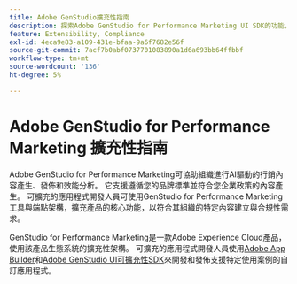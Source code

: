 ```yaml
---
title: Adobe GenStudio擴充性指南
description: 探索Adobe GenStudio for Performance Marketing UI SDK的功能，並瞭解如何建立可擴充的應用程式。
feature: Extensibility, Compliance
exl-id: 4eca9e83-a109-431e-bfaa-9a6f7682e56f
source-git-commit: 7acf7b0abf0737701083890a1d6a693bb64ffbbf
workflow-type: tm+mt
source-wordcount: '136'
ht-degree: 5%

---
```


# Adobe GenStudio for Performance Marketing 擴充性指南

Adobe GenStudio for Performance Marketing可協助組織進行AI驅動的行銷內容產生、發佈和效能分析。 它支援遵循您的品牌標準並符合您企業政策的內容產生。 可擴充的應用程式開發人員可使用GenStudio for Performance Marketing工具與端點架構，擴充產品的核心功能，以符合其組織的特定內容建立與合規性需求。

GenStudio for Performance Marketing是一款Adobe Experience Cloud產品，使用該產品生態系統的擴充性架構。 可擴充的應用程式開發人員使用[Adobe App Builder](https://developer.adobe.com/app-builder/)和[Adobe GenStudio UI可擴充性SDK](https://github.com/adobe/genstudio-uix-sdk)來開發和發佈支援特定使用案例的自訂應用程式。
